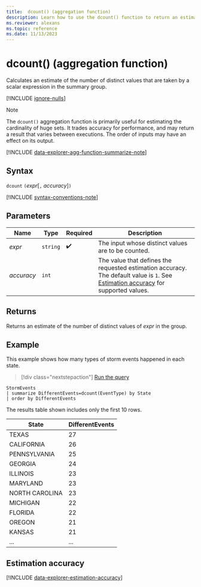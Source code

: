 ```yaml
---
title:  dcount() (aggregation function)
description: Learn how to use the dcount() function to return an estimate of the number of distinct values of an expression within a group.
ms.reviewer: alexans
ms.topic: reference
ms.date: 11/13/2023
---
```

# dcount() (aggregation function)

Calculates an estimate of the number of distinct values that are taken by a scalar expression in the summary group.

[!INCLUDE [ignore-nulls](../includes/ignore-nulls.md)]

> [!NOTE]
> The `dcount()` aggregation function is primarily useful for estimating the cardinality of huge sets. It trades accuracy for performance, and may return a result that varies between executions. The order of inputs may have an effect on its output.

[!INCLUDE [data-explorer-agg-function-summarize-note](../includes/agg-function-summarize-note.md)]

## Syntax

`dcount` `(`*expr*[`,` *accuracy*]`)`

[!INCLUDE [syntax-conventions-note](../includes/syntax-conventions-note.md)]

## Parameters

| Name | Type | Required | Description |
|--|--|--|--|
| *expr*| `string` |  :heavy_check_mark: | The input whose distinct values are to be counted. |
| *accuracy* | `int` |   | The value that defines the requested estimation accuracy. The default value is `1`. See [Estimation accuracy](#estimation-accuracy) for supported values. |

## Returns

Returns an estimate of the number of distinct values of *expr* in the group.

## Example

This example shows how many types of storm events happened in each state.

> [!div class="nextstepaction"]
> <a href="https://dataexplorer.azure.com/clusters/help/databases/Samples?query=H4sIAAAAAAAAAwsuyS/KdS1LzSsp5qpRKC7NzU0syqxKVXDJTEtLLQIKQ+RsU5LzS/NKNMC8kMqCVE2FpEqF4JLEklSgtvyilNQikACaLgBDbD8AXQAAAA==" target="_blank">Run the query</a>

```kusto
StormEvents
| summarize DifferentEvents=dcount(EventType) by State
| order by DifferentEvents
```

The results table shown includes only the first 10 rows.

| State                | DifferentEvents |
| -------------------- | --------------- |
| TEXAS                | 27              |
| CALIFORNIA           | 26              |
| PENNSYLVANIA         | 25              |
| GEORGIA              | 24              |
| ILLINOIS             | 23              |
| MARYLAND             | 23              |
| NORTH CAROLINA       | 23              |
| MICHIGAN             | 22              |
| FLORIDA              | 22              |
| OREGON               | 21              |
| KANSAS               | 21              |
| ... | ... |

## Estimation accuracy

[!INCLUDE [data-explorer-estimation-accuracy](../includes/estimation-accuracy.md)]
